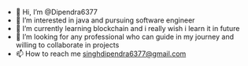 - 👋 Hi, I’m @Dipendra6377
- 👀 I’m interested in java and pursuing software engineer
- 🌱 I’m currently learning blockchain and i really wish i learn it in future
- 💞️ I’m looking for any professional who can guide in my journey and willing to collaborate in projects
- 📫 How to reach me singhdipendra6377@gmail.com

<!---
Dipendra6377/Dipendra6377 is a ✨ special ✨ repository because its `README.md` (this file) appears on your GitHub profile.
You can click the Preview link to take a look at your changes.
--->
